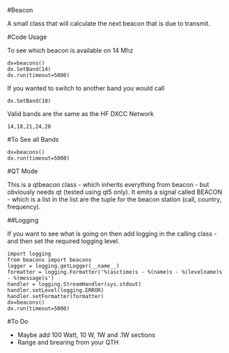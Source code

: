 #Beacon

A small class that will calculate the next beacon that is due to transmit.

#Code Usage

To see which beacon is available on 14 Mhz

    dx=beacons()
    dx.SetBand(14)
    dx.run(timeout=5000)

If you wanted to switch to another band you would call

    dx.SetBand(18)

Valid bands are the same as the HF DXCC Network

    14,18,21,24,28

#To See all Bands

    dx=beacons()
    dx.run(timeout=5000)

#QT Mode

This is a qtbeacon class - which inherits everything from beacon - but obviously needs qt (tested using qt5 only).
It emits a signal called BEACON - which is a list in the list are the tuple for the beacon station (call, country, frequency).





##Logging

If you want to see what is going on then add logging in the calling class - and then set the required logging level.


    import logging
    from beacons import beacons
    logger = logging.getLogger(__name__)
    formatter = logging.Formatter('%(asctime)s - %(name)s - %(levelname)s - %(message)s')
    handler = logging.StreamHandler(sys.stdout)
    handler.setLevel(logging.ERROR)
    handler.setFormatter(formatter)
    dx=beacons()
    dx.run(timeout=5000)

#To Do

* Maybe add 100 Watt, 10 W, 1W and .1W sections
* Range and brearing from your QTH 


